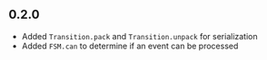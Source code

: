 ## 0.2.0

- Added `Transition.pack` and `Transition.unpack` for serialization
- Added `FSM.can` to determine if an event can be processed
